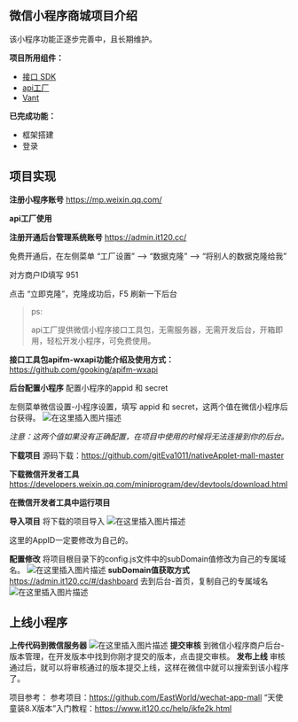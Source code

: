 ## 微信小程序商城项目介绍

该小程序功能正逐步完善中，且长期维护。

**项目所用组件：**

 - [接口 SDK](https://github.com/gooking/apifm-wxapi)
 -  [api工厂](https://admin.it120.cc/) 
 - [Vant](http://vant-contrib.gitee.io/vant-weapp/#/intro)

**已完成功能：**

 - 框架搭建
 - 登录

## 项目实现

**注册小程序账号**
https://mp.weixin.qq.com/

**api工厂使用**

**注册开通后台管理系统账号**
https://admin.it120.cc/

免费开通后，在左侧菜单 “工厂设置” --> “数据克隆” --> “将别人的数据克隆给我”

对方商户ID填写 951

点击 “立即克隆”，克隆成功后，F5 刷新一下后台

> ps:
> 
> api工厂提供微信小程序接口工具包，无需服务器，无需开发后台，开箱即用，轻松开发小程序，可免费使用。

**接口工具包apifm-wxapi功能介绍及使用方式：**
https://github.com/gooking/apifm-wxapi

**后台配置小程序**
配置小程序的appid 和 secret

左侧菜单微信设置-小程序设置，填写 appid 和 secret，这两个值在微信小程序后台获得。
![在这里插入图片描述](https://img-blog.csdnimg.cn/20201017185726800.png?x-oss-process=image/watermark,type_ZmFuZ3poZW5naGVpdGk,shadow_10,text_aHR0cHM6Ly9ibG9nLmNzZG4ubmV0L3UwMTQ0NDU1MTc=,size_16,color_FFFFFF,t_70#pic_center)


*注意：这两个值如果没有正确配置，在项目中使用的时候将无法连接到你的后台。*

**下载项目**
源码下载：https://github.com/gitEva1011/nativeApplet-mall-master

**下载微信开发者工具**
https://developers.weixin.qq.com/miniprogram/dev/devtools/download.html

**在微信开发者工具中运行项目**

**导入项目**
将下载的项目导入
![在这里插入图片描述](https://img-blog.csdnimg.cn/202010171900082.png?x-oss-process=image/watermark,type_ZmFuZ3poZW5naGVpdGk,shadow_10,text_aHR0cHM6Ly9ibG9nLmNzZG4ubmV0L3UwMTQ0NDU1MTc=,size_16,color_FFFFFF,t_70#pic_center)

这里的AppID一定要修改为自己的。

**配置修改**
将项目根目录下的config.js文件中的subDomain值修改为自己的专属域名。
![在这里插入图片描述](https://img-blog.csdnimg.cn/20201017190218627.png?x-oss-process=image/watermark,type_ZmFuZ3poZW5naGVpdGk,shadow_10,text_aHR0cHM6Ly9ibG9nLmNzZG4ubmV0L3UwMTQ0NDU1MTc=,size_16,color_FFFFFF,t_70#pic_center)
**subDomain值获取方式**
https://admin.it120.cc/#/dashboard
去到后台-首页，复制自己的专属域名
![在这里插入图片描述](https://img-blog.csdnimg.cn/20201017190415581.png?x-oss-process=image/watermark,type_ZmFuZ3poZW5naGVpdGk,shadow_10,text_aHR0cHM6Ly9ibG9nLmNzZG4ubmV0L3UwMTQ0NDU1MTc=,size_16,color_FFFFFF,t_70#pic_center)

## 上线小程序
**上传代码到微信服务器**
![在这里插入图片描述](https://img-blog.csdnimg.cn/2020101719080699.png#pic_center)
**提交审核**
到微信小程序商户后台-版本管理，在开发版本中找到你刚才提交的版本，点击提交审核。
**发布上线**
审核通过后，就可以将审核通过的版本提交上线，这样在微信中就可以搜索到该小程序了。


项目参考：
参考项目：https://github.com/EastWorld/wechat-app-mall
“天使童装8.X版本”入门教程：https://www.it120.cc/help/ikfe2k.html



